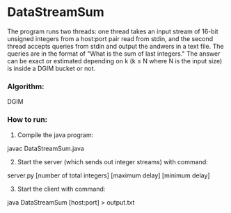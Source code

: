 # DataStreamSum

The program runs two threads: one thread takes an input stream of 16-bit unsigned integers from a host:port pair read from stdin, 
and the second thread accepts queries from stdin and output the andwers in a text file. 
The queries are in the format of "What is the sum of last <k> integers."
The answer can be exact or estimated
depending on k (k ≤ N where N is the input size) is inside a DGIM bucket
or not.


### Algorithm: 

DGIM

### How to run:
1. Compile the java program: 

javac DataStreamSum.java

2. Start the server (which sends out integer streams) with command: 

server.py [number of total integers] [maximum delay] [minimum delay]

3. Start the client with command:

java DataStreamSum [host:port] > output.txt
